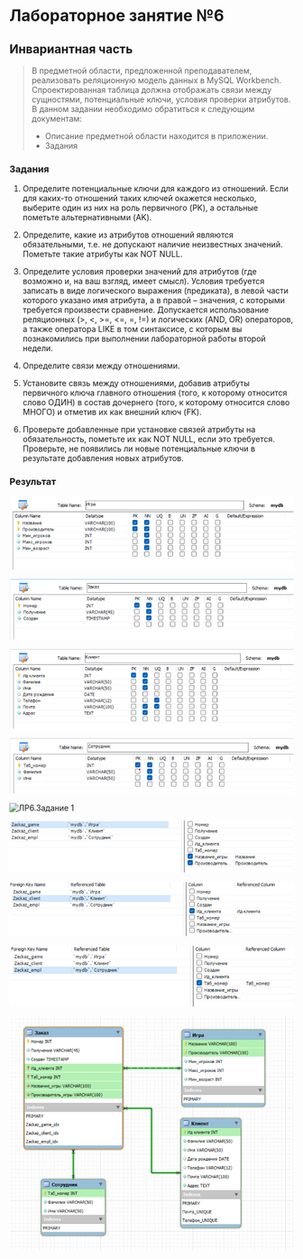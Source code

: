 # Лабораторное занятие №6
## Инвариантная часть
> В предметной области, предложенной преподавателем, реализовать реляционную  модель данных в MySQL Workbench. Спроектированная таблица должна отображать связи между сущностями, потенциальные ключи, условия проверки атрибутов.
>В данном задании необходимо обратиться к следующим документам:
> - Описание предметной области находится в приложении.
> - Задания

### Задания
1. Определите потенциальные ключи для каждого из отношений. Если для 
каких-то отношений таких ключей окажется несколько, выберите один из них 
на роль первичного (PK), а остальные пометьте альтернативными (AK).  

2. Определите, какие из атрибутов отношений являются обязательными, т.е. не 
допускают наличие неизвестных значений. Пометьте такие атрибуты как NOT 
NULL.  
3. Определите условия проверки значений для атрибутов (где возможно и, на 
ваш взгляд, имеет смысл). Условия требуется записать в виде логического 
выражения (предиката), в левой части которого указано имя атрибута, а в 
правой – значения, с которыми требуется произвести сравнение. Допускается 
использование реляционных (>, <, >=, <=, =, !=) и логических (AND, OR) 
операторов, а также оператора LIKE в том синтаксисе, с которым вы 
познакомились при выполнении лабораторной работы второй недели.  

4. Определите связи между отношениями.  

5. Установите связь между отношениями, добавив атрибуты первичного ключа 
главного отношения (того, к которому относится слово ОДИН) в состав 
дочернего (того, к которому относится слово МНОГО) и отметив их как 
внешний ключ (FK).  

6. Проверьте добавленные при установке связей атрибуты на обязательность, 
пометьте их как NOT NULL, если это требуется. Проверьте, не появились ли 
новые потенциальные ключи в результате добавления новых атрибутов.  

### Результат

![ЛР6.Задание 1](https://github.com/Stepanova-Anna/based/blob/main/LR6/игра.png)

![ЛР6.Задание 1](https://github.com/Stepanova-Anna/based/blob/main/LR6/заказ.png)

![ЛР6.Задание 1](https://github.com/Stepanova-Anna/based/blob/main/LR6/клиент.png)

![ЛР6.Задание 1](https://github.com/Stepanova-Anna/based/blob/main/LR6/сотрудник.png)

![ЛР6.Задание 1](https://github.com/Stepanova-Anna/based/blob/main/LR6/з3.png)

![ЛР6.Задание 1](https://github.com/Stepanova-Anna/based/blob/main/LR6/св1.png)

![ЛР6.Задание 1](https://github.com/Stepanova-Anna/based/blob/main/LR6/св2.png)

![ЛР6.Задание 1](https://github.com/Stepanova-Anna/based/blob/main/LR6/св3.png)

![ЛР6.Задание 1](https://github.com/Stepanova-Anna/based/blob/main/LR6/связи.png)
